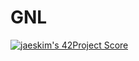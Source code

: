 # GNL
[![jaeskim's 42Project Score](https://badge42.herokuapp.com/api/project/abouhlel/get_next_line)](https://github.com/JaeSeoKim/badge42)
